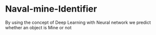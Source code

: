 # Naval-mine-Identifier
By using the concept of Deep Learning with Neural network we predict whether an object is Mine or not
